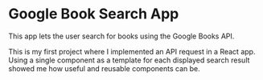 # Google Book Search App

This app lets the user search for books using the Google Books API.

This is my first project where I implemented an API request in a React app. Using a single component as a template for each displayed search result showed me how useful and reusable components can be.